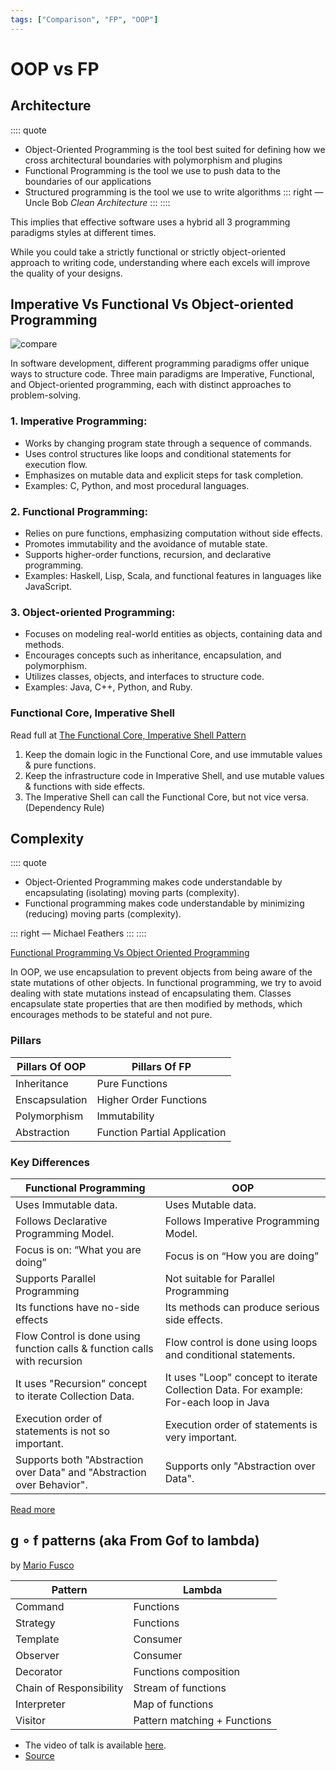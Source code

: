 ```yaml
---
tags: ["Comparison", "FP", "OOP"]
---
```

# OOP vs FP

<TagLinks />

## Architecture

:::: quote
- Object-Oriented Programming is the tool best suited for defining how we cross architectural boundaries with polymorphism and plugins
- Functional Programming is the tool we use to push data to the boundaries of our applications
- Structured programming is the tool we use to write algorithms
::: right 
― Uncle Bob *Clean Architecture*
:::
::::

This implies that effective software uses a hybrid all 3 programming paradigms styles at different times.

While you could take a strictly functional or strictly object-oriented approach to writing code, understanding where each excels will improve the quality of your designs.

## Imperative Vs Functional Vs Object-oriented Programming

![compare](https://lh3.googleusercontent.com/pw/ABLVV87HhW57ofpydQRdH4PBs5X-LPRMntRfhzjeE5k08NJbEIouXSe7eAF9s94y54yHCOXOdn8hGOQL6deGtDd0KQD-LzT_VcMTwbw6JLTZn0gLv0Ieo2f4X0CtqVv2fzBTgPHQcsA46Y7gXOQ02TVASavm5OvmIQUZXSgVAvWDHoXHnmxYOKFDlUqqWloR_Kpw8KFGFkZkjgoMqtkQMdf2WiSjyCbolerqsb1SOwux0QQksob_VL8HdiPFsDLKOoMgrJ3ydx3yV16KsHQSMXS6PRAw13XlOo4Rh2NMTKUr9b0kQLP-5unRHlkBMJPDTIYIxDjBSuug0T9goZJjymfBGGtsVBYCDkK2nPGgQujNJfik8d4CSb2poL8USxf2G2AZC8Hlz0fYih9QjR1V5PqETxVul9adieClbvnRb8jDh0PoiQbi9Tb4qOP_xPmhA3QIU7JUBQauvkfg7XbBh-X9ejvL_K9qX7bvuozg-ZGcrjmRV9DuITlYtGIn5dhn5l4K8TIzuvqIpuDZbTF_DQKQBP2BO7gwZoN1Mr-LRN80l3RszeGFcK9bNlqQjYOUD3gZginUqnYl3QTmtsg-MA_uZ8pAga0dvPuZpMs6i3fz7D8MLpCvI4pXlJofshqfiA5Vb86j-RTvAWvGHcKRX2sHNLjfSxWFtQnNBbMfbZQn-aLRA1Uc37DL7XRfjsP-eePnW2OPP3ggBj-qa1B64A2RT8N2TgJOtm7KH6vym48DyD-_Q6dwLmlVBMzyIWnyIu3TfRdrQZlfY628te7PnVumtazOR7fYkETfxcAL76q6YoZQ7P0B8aKw9jRmD9zXhzkp0pZQzzOw9Ue91wmMnjkcAkNV2V_1HOVZTi8KwcHn5ubM_RrOjFCdeLXzouUa3AeF97uDL5pV6lp_9BMumS2AEPXUe3kSKqvqFofmBx_bDw=w499-h640-s-no-gm)


In software development, different programming paradigms offer unique ways to structure code. Three main paradigms are Imperative, Functional, and Object-oriented programming, each with distinct approaches to problem-solving.

### 1. Imperative Programming:
- Works by changing program state through a sequence of commands.
- Uses control structures like loops and conditional statements for execution flow.
- Emphasizes on mutable data and explicit steps for task completion.
- Examples: C, Python, and most procedural languages.

### 2. Functional Programming:
- Relies on pure functions, emphasizing computation without side effects.
- Promotes immutability and the avoidance of mutable state.
- Supports higher-order functions, recursion, and declarative programming.
- Examples: Haskell, Lisp, Scala, and functional features in languages like JavaScript.

### 3. Object-oriented Programming:
- Focuses on modeling real-world entities as objects, containing data and methods.
- Encourages concepts such as inheritance, encapsulation, and polymorphism.
- Utilizes classes, objects, and interfaces to structure code.
- Examples: Java, C++, Python, and Ruby.

### Functional Core, Imperative Shell

Read full at [The Functional Core, Imperative Shell Pattern](https://kennethlange.com/functional-core-imperative-shell/)

1. Keep the domain logic in the Functional Core, and use immutable values & pure functions.
2. Keep the infrastructure code in Imperative Shell, and use mutable values & functions with side effects.
3. The Imperative Shell can call the Functional Core, but not vice versa. (Dependency Rule)


## Complexity

:::: quote
- Object-Oriented Programming makes code understandable by encapsulating (isolating) moving parts (complexity).
- Functional programming makes code understandable by minimizing (reducing) moving parts (complexity).

::: right 
― Michael Feathers
:::
::::

[Functional Programming Vs Object Oriented Programming](https://www.aravindhu.com/software%20development/2020/07/06/FP-Vs-OOP.html)

In OOP, we use encapsulation to prevent objects from being aware of the state mutations of other objects. 
In functional programming, we try to avoid dealing with state mutations instead of encapsulating them.
Classes encapsulate state properties that are then modified by methods, which encourages methods to be stateful and not pure.


### Pillars

| Pillars Of OOP | Pillars Of FP                |
|----------------|------------------------------|
| Inheritance    | Pure Functions               |
| Enscapsulation | Higher Order Functions       |
| Polymorphism   | Immutability                 |
| Abstraction    | Function Partial Application |

### Key Differences

| Functional Programming | OOP   |
|----------------        |-------|
| Uses Immutable data.  | Uses Mutable data. | 
| Follows Declarative Programming Model. | Follows Imperative Programming Model. | 
| Focus is on: “What you are doing” | Focus is on “How you are doing” | 
| Supports Parallel Programming  | Not suitable for Parallel Programming | 
| Its functions have no-side effects | Its methods can produce serious side effects. |
| Flow Control is done using function calls & function calls with recursion | Flow control is done using loops and conditional statements. |
| It uses "Recursion" concept to iterate Collection Data. | It uses "Loop" concept to iterate Collection Data. For example: For-each loop in Java |
| Execution order of statements is not so important. | Execution order of statements is very important. |
| Supports both "Abstraction over Data" and "Abstraction over Behavior". | Supports only "Abstraction over Data". | 

[Read more](https://www.tutorialspoint.com/functional_programming/functional_programming_introduction.htm)


## g ∘ f patterns (aka From Gof to lambda)

by [Mario Fusco](https://twitter.com/mariofusco)

Pattern                 | Lambda
----------------------- | --------------
Command                 | Functions
Strategy                | Functions
Template                | Consumer
Observer                | Consumer
Decorator               | Functions composition
Chain of Responsibility | Stream of functions
Interpreter             | Map of functions
Visitor                 | Pattern matching + Functions


- The video of talk is available [here](https://www.youtube.com/watch?v=lZG74WbnhoE&ab_channel=Devoxx).
- [Source](https://github.com/thomasbricchi/dp-from-gof-to-lambda)